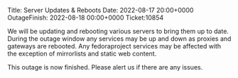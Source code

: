 Title: Server Updates & Reboots
Date: 2022-08-17 20:00+0000
OutageFinish: 2022-08-18 00:00+0000
Ticket:10854

We will be updating and rebooting various servers to bring them up to date.
During the outage window any services may be up and down as proxies and
gateways are rebooted. Any fedoraproject services may be affected with the
exception of mirrorlists and static web content.

This outage is now finished. Please alert us if there are any issues.
